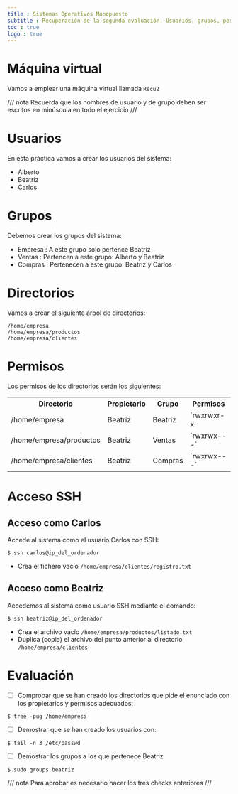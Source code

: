 ```yaml
---
title : Sistemas Operativos Monopuesto
subtitle : Recuperación de la segunda evaluación. Usuarios, grupos, permisos y SSH
toc : true
logo : true
---
```


# Máquina virtual

Vamos a emplear una máquina virtual llamada `Recu2`

/// nota
Recuerda que los nombres de usuario y de grupo deben ser escritos en minúscula en todo el ejercicio
///

# Usuarios

En esta práctica vamos a crear los usuarios del sistema:

- Alberto
- Beatriz
- Carlos

# Grupos

Debemos crear los grupos del sistema:

- Empresa : A este grupo solo pertence Beatriz
- Ventas : Pertencen a este grupo: Alberto y Beatriz
- Compras : Pertenecen a este grupo: Beatriz y Carlos

# Directorios

Vamos a crear el siguiente árbol de directorios:

```
/home/empresa
/home/empresa/productos
/home/empresa/clientes
```

# Permisos

Los permisos de los directorios serán los siguientes:

<table>
<tr><th>Directorio</th><th>Propietario</th><th>Grupo</th><th>Permisos</th></tr>
<tr><td>/home/empresa</td><td>Beatriz</td><td>Beatriz</td><td>`rwxrwxr-x`</td></tr>
<tr><td>/home/empresa/productos</td><td>Beatriz</td><td>Ventas</td><td>`rwxrwx---`</td></tr>
<tr><td>/home/empresa/clientes</td><td>Beatriz</td><td>Compras</td><td>`rwxrwx---`</td></tr>
</table>

# Acceso SSH

## Acceso como Carlos

Accede al sistema como el usuario Carlos con SSH:

```
$ ssh carlos@ip_del_ordenador
```

- Crea el fichero vacío `/home/empresa/clientes/registro.txt`

## Acceso como Beatriz

Accedemos al sistema como usuario SSH mediante el comando:

```
$ ssh beatriz@ip_del_ordenador
```

- Crea el archivo vacío `/home/empresa/productos/listado.txt`
- Duplica (copia) el archivo del punto anterior al directorio `/home/empresa/clientes`


# Evaluación

- [ ] Comprobar que se han creado los directorios que pide el enunciado con los propietarios y permisos adecuados:

```
$ tree -pug /home/empresa
```

- [ ] Demostrar que se han creado los usuarios con:

```
$ tail -n 3 /etc/passwd
```

- [ ] Demostrar los grupos a los que pertenece Beatriz

```
$ sudo groups beatriz
```


/// nota
Para aprobar es necesario hacer los tres checks anteriores
///
